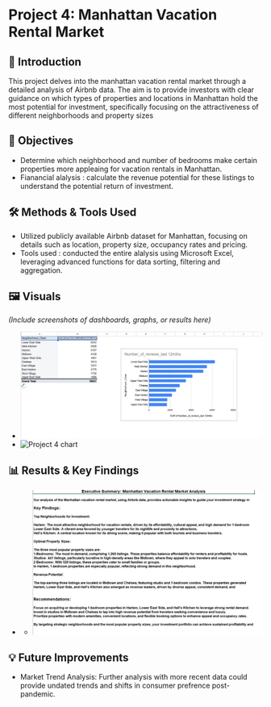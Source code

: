 # Project 4: Manhattan Vacation Rental Market

## 📌 Introduction
This project delves into the manhattan vacation rental market through a detailed analysis of Airbnb data.  The aim is to provide investors with clear guidance on which types of properties and locations in Manhattan hold the most potential for investment, specifically focusing on the attractiveness of different neighborhoods and property sizes

## 📌 Objectives
- Determine which neighborhood and number of bedrooms make certain properties more appleaing for vacation rentals in Manhattan.
- Fianancial alalysis : calculate the revenue potential for these listings to understand the potential return of investment.

## 🛠 Methods & Tools Used
- Utilized publicly available Airbnb dataset for Manhattan, focusing on details such as location, property size, occupancy rates and pricing.
- Tools used : conducted the entire alalysis using Microsoft Excel, leveraging advanced functions for data sorting, filtering and aggregation.

## 🖼 Visuals
*(Include screenshots of dashboards, graphs, or results here)*
- ![Project 4 chart](https://github.com/gedebumeron/Data-Projects-Triple-Ten-/blob/main/manhattan_chart.png)
- ![Project 4 chart](project4_chart2.png)

## 📊 Results & Key Findings
- - ![Conclusion](https://github.com/gedebumeron/Data-Projects-Triple-Ten-/blob/main/Manhattan%20analysis.png)


## 💡 Future Improvements
- Market Trend Analysis: Further analysis with more recent data could provide undated trends and shifts in consumer prefrence post-pandemic.

